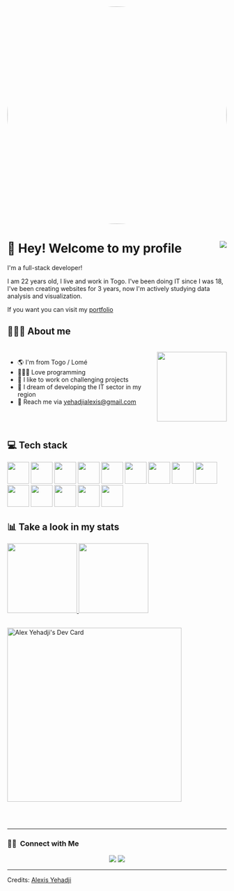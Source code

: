 <img style="border-radius:50%" src="https://images.unsplash.com/photo-1566837945700-30057527ade0?ixlib=rb-1.2.1&ixid=MnwxMjA3fDB8MHxwaG90by1wYWdlfHx8fGVufDB8fHx8&auto=format&fit=crop&w=1170&q=80" width="100%" height="500vh"/>

# 🖖 Hey! Welcome to my profile <img align="right" src="https://komarev.com/ghpvc/?username=al-alec&style=flat-square&color=blueviolet">

I'm a full-stack developer!

I am 22 years old, I live and work in Togo. 
I've been doing IT since I was 18, I've been creating websites for 3 years, now I'm actively studying data analysis and visualization. 


If you want you can visit my [portfolio](https://dev.alexisyehadji.com)

## 👨🏻‍💻 About me

<br>

<img src="https://website-crimea.ru/wp-content/uploads/github/message.gif" width="160em" align="right">

- 🌎 I'm from Togo / Lomé
- 👨🏻‍💻 Love programming
- 🧠 I like to work on challenging projects
- 💭 I dream of developing the IT sector in my region
- 📧 Reach me via yehadjialexis@gmail.com

<br>
<br>

## 💻 Tech stack
<div style="display: inline-block">
<img src="https://github.com/b4dcat404/devicon/blob/master/icons/html5/html5-original-wordmark.svg" width="50px">
<img src="https://raw.githubusercontent.com/b4dcat404/devicon/2ae2a900d2f041da66e950e4d48052658d850630/icons/css3/css3-original-wordmark.svg" width="50px">
<img src="https://github.com/b4dcat404/devicon/blob/master/icons/mysql/mysql-original-wordmark.svg" width="50px">
<img src="https://github.com/b4dcat404/devicon/blob/master/icons/php/php-plain.svg" width="50px">
<img src="https://github.com/b4dcat404/devicon/blob/master/icons/laravel/laravel-plain-wordmark.svg" width="50px">
<img src="https://github.com/b4dcat404/devicon/blob/master/icons/tailwindcss/tailwindcss-original-wordmark.svg" width="50px">
<img src="https://github.com/b4dcat404/devicon/blob/master/icons/bootstrap/bootstrap-plain-wordmark.svg" width="50px">
<img src="https://github.com/b4dcat404/devicon/blob/master/icons/javascript/javascript-original-wordmark.svg" width="50px">
<img src="https://github.com/b4dcat404/devicon/blob/master/icons/typescript/typescript-original-wordmark.svg" width="50px">
<img src="https://github.com/b4dcat404/devicon/blob/master/icons/nuxtjs/nuxtjs-original-wordmark.svg" width="50px">
<img src="https://github.com/b4dcat404/devicon/blob/master/icons/vuejs/vuejs-original-wordmark.svg" width="50px">
<img src="https://github.com/b4dcat404/devicon/blob/master/icons/nodejs/nodejs-original-wordmark.svg" width="50px">
<img src="https://github.com/b4dcat404/devicon/blob/master/icons/mongodb/mongodb-original-wordmark.svg" width="50px">
 <img src="https://github.com/b4dcat404/devicon/blob/master/icons/redis/redis-original-wordmark.svg" width="50px">
</div>

<br>

## 📊 Take a look in my stats

<a href="https://github.com/al-alec" >
<img height="160em" src="https://github-readme-stats.vercel.app/api?username=al-alec&show_icons=true&bg_color=282A36&title_color=DD6387&icon_color=BD93F9&text_color=fff&border_color=fff&count_private=true" />
<img height="160em" src="https://github-readme-stats.vercel.app/api/top-langs/?username=al-alec&layout=compact&bg_color=282A36&title_color=DD6387&icon_color=BD93F9&text_color=fff&border_color=fff&count_private=true" />
</a>

<br>
<br>

<a href="https://app.daily.dev/228alec"><img src="https://api.daily.dev/devcards/768d702c712549529de7b571aaabfba9.png?r=mig" width="400" alt="Alex Yehadji's Dev Card"/></a>

<br>
<br>

---
### 🤝🏻 &nbsp;Connect with Me

<p align="center">
<a href="https://linkedin.com/in/alexis-honore-yehadji"><img src="https://img.shields.io/badge/-Alexis%20Yehadji-0077B5?style=flat&logo=Linkedin&logoColor=white"/></a>
<a href="mailto:yehadjialexis@gmail.com"><img src="https://img.shields.io/badge/-yehadjialexis@gmail.com-D14836?style=flat&logo=Gmail&logoColor=white"/></a>
</p>

-----
Credits: [Alexis Yehadji](https://github.com/al-alec)
